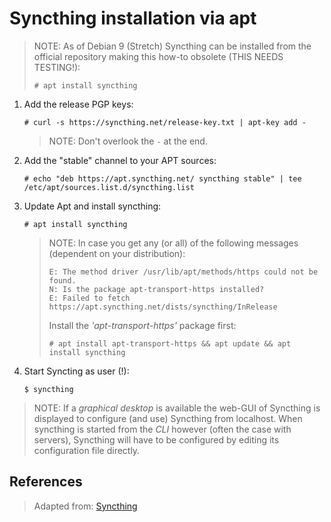 # Syncthing installation via apt

> NOTE: As of Debian 9 (Stretch) Syncthing can be installed from the official repository making this how-to obsolete (THIS NEEDS TESTING!):
>	```
>	# apt install syncthing
>	```

1. Add the release PGP keys:
	```
	# curl -s https://syncthing.net/release-key.txt | apt-key add -
	```
	>	NOTE: Don't overlook the `-` at the end.

2. Add the "stable" channel to your APT sources:

	```
	# echo "deb https://apt.syncthing.net/ syncthing stable" | tee /etc/apt/sources.list.d/syncthing.list
	```

3. Update Apt and install syncthing:

	```
	# apt install syncthing
	```

    >	NOTE: In case you get any (or all) of the following messages (dependent on your distribution):
    >
    >	```
    >	E: The method driver /usr/lib/apt/methods/https could not be found.
    >	N: Is the package apt-transport-https installed?
    >	E: Failed to fetch https://apt.syncthing.net/dists/syncthing/InRelease
    >	```
	>	Install the _'apt-transport-https'_ package first:
	>	```
	>	# apt install apt-transport-https && apt update && apt install syncthing
	>	```

4. Start Syncting as user (!):

	```
	$ syncthing
	```

> NOTE: If a _graphical desktop_ is available the web-GUI of Syncthing is displayed to configure (and use) Syncthing from localhost. When syncthing is started from the _CLI_ however (often the case with servers), Syncthing will have to be configured by editing its configuration file directly.

## References

> Adapted from:
> [Syncthing][1]


<!-- REFERENCES -->
[1]:https://apt.syncthing.net/
